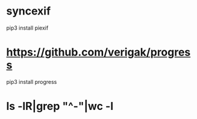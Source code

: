 # syncexif

pip3 install piexif

# https://github.com/verigak/progress
pip3 install progress

# ls -lR|grep "^-"|wc -l